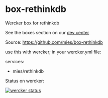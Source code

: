 box-rethinkdb
=============

Wercker box for rethinkdb

See the boxes section on our [dev
center](http://devcenter.wercker.com/articles/boxes)

Source:
https://github.com/mies/box-rethinkdb

use this with wercker; in your wercker.yml file:

services:
  - mies/rethinkdb



Status on wercker:

[![wercker status](https://app.wercker.com/status/3afbacf80de0df1390d44e7976dcfff9/m "wercker status")](https://app.wercker.com/project/bykey/3afbacf80de0df1390d44e7976dcfff9)
